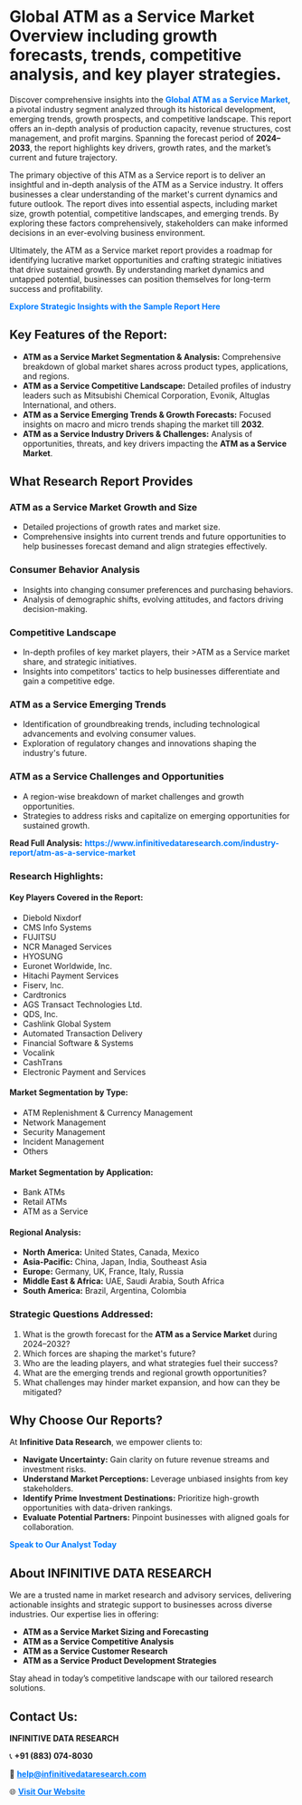<h1>Global ATM as a Service Market Overview including growth forecasts, trends, competitive analysis, and key player strategies.</h1>
<p>
Discover comprehensive insights into the 
<a href="https://www.infinitivedataresearch.com/industry-report/atm-as-a-service-market" rel="dofollow" style="color: #007BFF; text-decoration: none;"><strong>Global ATM as a Service Market</strong></a>, a pivotal industry segment analyzed through its historical development, emerging trends, growth prospects, and competitive landscape. This report offers an in-depth analysis of production capacity, revenue structures, cost management, and profit margins. Spanning the forecast period of <strong>2024–2033</strong>, the report highlights key drivers, growth rates, and the market’s current and future trajectory.
</p>
<p>
The primary objective of this ATM as a Service report is to deliver an insightful and in-depth analysis of the ATM as a Service industry. It offers businesses a clear understanding of the market's current dynamics and future outlook. The report dives into essential aspects, including market size, growth potential, competitive landscapes, and emerging trends. By exploring these factors comprehensively, stakeholders can make informed decisions in an ever-evolving business environment.
</p>
<p>
Ultimately, the ATM as a Service market report provides a roadmap for identifying lucrative market opportunities and crafting strategic initiatives that drive sustained growth. By understanding market dynamics and untapped potential, businesses can position themselves for long-term success and profitability.
</p>
<p>
<a href="https://www.infinitivedataresearch.com/request-sample/reportId=110090" style="color: #007BFF; text-decoration: none;"><strong>Explore Strategic Insights with the Sample Report Here</strong></a>
</p>

<h2>Key Features of the Report:</h2>
<ul>
<li><strong>ATM as a Service Market Segmentation & Analysis:</strong> Comprehensive breakdown of global market shares across product types, applications, and regions.</li>
<li><strong>ATM as a Service Competitive Landscape:</strong> Detailed profiles of industry leaders such as Mitsubishi Chemical Corporation, Evonik, Altuglas International, and others.</li>
<li><strong>ATM as a Service Emerging Trends & Growth Forecasts:</strong> Focused insights on macro and micro trends shaping the market till <strong>2032</strong>.</li>
<li><strong>ATM as a Service Industry Drivers & Challenges:</strong> Analysis of opportunities, threats, and key drivers impacting the <strong>ATM as a Service Market</strong>.</li>
</ul>

<h2>What Research Report Provides</h2>
<h3>ATM as a Service Market Growth and Size</h3>
<ul>
<li>Detailed projections of growth rates and market size.</li>
<li>Comprehensive insights into current trends and future opportunities to help businesses forecast demand and align strategies effectively.</li>
</ul>

<h3>Consumer Behavior Analysis</h3>
<ul>
<li>Insights into changing consumer preferences and purchasing behaviors.</li>
<li>Analysis of demographic shifts, evolving attitudes, and factors driving decision-making.</li>
</ul>

<h3>Competitive Landscape</h3>
<ul>
<li>In-depth profiles of key market players, their >ATM as a Service market share, and strategic initiatives.</li>
<li>Insights into competitors' tactics to help businesses differentiate and gain a competitive edge.</li>
</ul>

<h3>ATM as a Service Emerging Trends</h3>
<ul>
<li>Identification of groundbreaking trends, including technological advancements and evolving consumer values.</li>
<li>Exploration of regulatory changes and innovations shaping the industry's future.</li>
</ul>

<h3>ATM as a Service Challenges and Opportunities</h3>
<ul>
<li>A region-wise breakdown of market challenges and growth opportunities.</li>
<li>Strategies to address risks and capitalize on emerging opportunities for sustained growth.</li>
</ul>
<p><strong>Read Full Analysis:</strong> <a href="https://www.infinitivedataresearch.com/industry-report/atm-as-a-service-market" rel="dofollow" style="color: #007BFF; text-decoration: none;"><strong>https://www.infinitivedataresearch.com/industry-report/atm-as-a-service-market</strong></a></p>
<h3>Research Highlights:</h3>
<h4>Key Players Covered in the Report:</h4>
<ul><li>Diebold Nixdorf</li><li>CMS Info Systems</li><li>FUJITSU</li><li>NCR Managed Services</li><li>HYOSUNG</li><li>Euronet Worldwide, Inc.</li><li>Hitachi Payment Services</li><li>Fiserv, Inc.</li><li>Cardtronics</li><li>AGS Transact Technologies Ltd.</li><li>QDS, Inc.</li><li>Cashlink Global System</li><li>Automated Transaction Delivery</li><li>Financial Software &amp; Systems</li><li>Vocalink</li><li>CashTrans</li><li>Electronic Payment and Services</li></ul>
<h4>Market Segmentation by Type:</h4>
<ul><li>ATM Replenishment &amp; Currency Management</li><li>Network Management</li><li>Security Management</li><li>Incident Management</li><li>Others</li></ul>
<h4>Market Segmentation by Application:</h4>
<ul><li>Bank ATMs</li><li>Retail ATMs</li><li>ATM as a Service</li></ul>

<h4>Regional Analysis:</h4>
<ul>
<li><strong>North America:</strong> United States, Canada, Mexico</li>
<li><strong>Asia-Pacific:</strong> China, Japan, India, Southeast Asia</li>
<li><strong>Europe:</strong> Germany, UK, France, Italy, Russia</li>
<li><strong>Middle East & Africa:</strong> UAE, Saudi Arabia, South Africa</li>
<li><strong>South America:</strong> Brazil, Argentina, Colombia</li>
</ul>

<h3>Strategic Questions Addressed:</h3>
<ol>
<li>What is the growth forecast for the <strong>ATM as a Service Market</strong> during 2024–2032?</li>
<li>Which forces are shaping the market's future?</li>
<li>Who are the leading players, and what strategies fuel their success?</li>
<li>What are the emerging trends and regional growth opportunities?</li>
<li>What challenges may hinder market expansion, and how can they be mitigated?</li>
</ol>

<h2>Why Choose Our Reports?</h2>
<p>At <strong>Infinitive Data Research</strong>, we empower clients to:</p>
<ul>
<li><strong>Navigate Uncertainty:</strong> Gain clarity on future revenue streams and investment risks.</li>
<li><strong>Understand Market Perceptions:</strong> Leverage unbiased insights from key stakeholders.</li>
<li><strong>Identify Prime Investment Destinations:</strong> Prioritize high-growth opportunities with data-driven rankings.</li>
<li><strong>Evaluate Potential Partners:</strong> Pinpoint businesses with aligned goals for collaboration.</li>
</ul>
<p><a href="https://www.infinitivedataresearch.com/industry-report/atm-as-a-service-market" rel="dofollow" style="color: #007BFF; text-decoration: none;"><strong>Speak to Our Analyst Today</strong></a></p>

<h2>About INFINITIVE DATA RESEARCH</h2>
<p>We are a trusted name in market research and advisory services, delivering actionable insights and strategic support to businesses across diverse industries. Our expertise lies in offering:</p>
<ul>
<li><strong>ATM as a Service Market Sizing and Forecasting</strong></li>
<li><strong>ATM as a Service Competitive Analysis</strong></li>
<li><strong>ATM as a Service Customer Research</strong></li>
<li><strong>ATM as a Service Product Development Strategies</strong></li>
</ul>
<p>Stay ahead in today’s competitive landscape with our tailored research solutions.</p>

<h2>Contact Us:</h2>
<p><strong>INFINITIVE DATA RESEARCH</strong></p>
<p>📞 <strong>+91 (883) 074-8030</strong></p>
<p>📧 <strong><a href="mailto:help@infinitivedataresearch.com" style="color: #007BFF;">help@infinitivedataresearch.com</a></strong></p>
<p>🌐 <strong><a href="https://www.infinitivedataresearch.com" rel="dofollow" style="color: #007BFF;">Visit Our Website</a></strong></p>